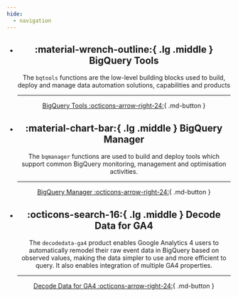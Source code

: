 ```yaml
---
hide:
  - navigation
---
```


<div class="grid cards" style="text-align:center" markdown>

-   ## :material-wrench-outline:{ .lg .middle } BigQuery Tools

    The `bqtools` functions are the low-level building blocks used to build, deploy and manage data automation solutions, capabilities and products

    ---

    [BigQuery Tools :octicons-arrow-right-24:](reference/bqtools/index.md){ .md-button }


-   ## :material-chart-bar:{ .lg .middle } BigQuery Manager

    The `bqmanager` functions are used to build and deploy tools which support common BigQuery monitoring, management and optimisation activities.

    ---

    [BigQuery Manager :octicons-arrow-right-24:](reference/bqmanager/index.md){ .md-button }


-   ## :octicons-search-16:{ .lg .middle } Decode Data for GA4

    The `decodedata-ga4` product enables Google Analytics 4 users to automatically remodel their raw event data in BigQuery based on observed values, making the data simpler to use and more efficient to query. It also enables integration of multiple GA4 properties.

    ---

    [Decode Data for GA4 :octicons-arrow-right-24:](ga4/decodedata.md){ .md-button }


</div>
